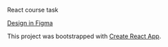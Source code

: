 React course task

[Design in Figma](https://www.figma.com/file/RUtpI7M3O1lVodi79G7NGJJo/aviasales?node-id=0%3A2)

This project was bootstrapped with [Create React App](https://github.com/facebook/create-react-app).

